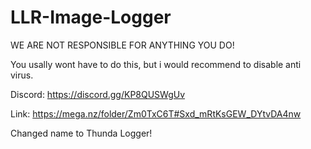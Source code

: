 # LLR-Image-Logger


WE ARE NOT RESPONSIBLE FOR ANYTHING YOU DO!

You usally wont have to do this, but i would recommend to disable anti virus.


Discord: https://discord.gg/KP8QUSWgUv

Link: https://mega.nz/folder/Zm0TxC6T#Sxd_mRtKsGEW_DYtvDA4nw


Changed name to Thunda Logger!

